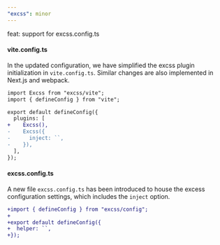 ```yaml
---
"excss": minor
---
```


feat: support for excss.config.ts

#### vite.config.ts

In the updated configuration, we have simplified the excss plugin initialization in `vite.config.ts`. Similar changes are also implemented in Next.js and webpack.

```diff
import Excss from "excss/vite";
import { defineConfig } from "vite";

export default defineConfig({
  plugins: [
+    Excss(),
-    Excss({
-      inject: ``,
-    }),
  ],
});
```

#### excss.config.ts

A new file `excss.config.ts` has been introduced to house the excess configuration settings, which includes the `inject` option.

```diff
+import { defineConfig } from "excss/config";
+
+export default defineConfig({
+  helper: ``,
+});
```
